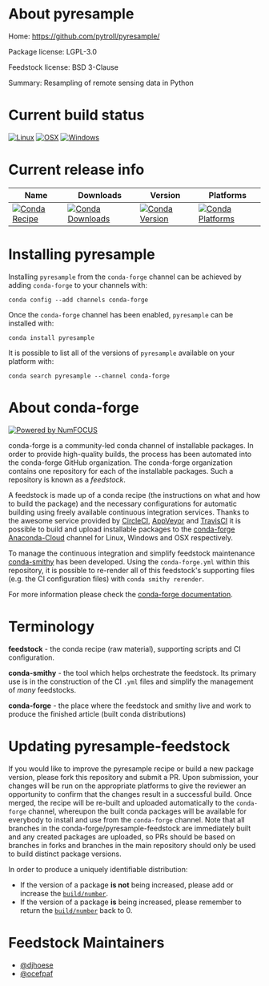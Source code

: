 <!--
# -*- mode: jinja -*-
-->

About pyresample
================

Home: https://github.com/pytroll/pyresample/

Package license: LGPL-3.0

Feedstock license: BSD 3-Clause

Summary: Resampling of remote sensing data in Python



Current build status
====================

[![Linux](https://img.shields.io/circleci/project/github/conda-forge/pyresample-feedstock/master.svg?label=Linux)](https://circleci.com/gh/conda-forge/pyresample-feedstock)
[![OSX](https://img.shields.io/travis/conda-forge/pyresample-feedstock/master.svg?label=macOS)](https://travis-ci.org/conda-forge/pyresample-feedstock)
[![Windows](https://img.shields.io/appveyor/ci/conda-forge/pyresample-feedstock/master.svg?label=Windows)](https://ci.appveyor.com/project/conda-forge/pyresample-feedstock/branch/master)

Current release info
====================

| Name | Downloads | Version | Platforms |
| --- | --- | --- | --- |
| [![Conda Recipe](https://img.shields.io/badge/recipe-pyresample-green.svg)](https://anaconda.org/conda-forge/pyresample) | [![Conda Downloads](https://img.shields.io/conda/dn/conda-forge/pyresample.svg)](https://anaconda.org/conda-forge/pyresample) | [![Conda Version](https://img.shields.io/conda/vn/conda-forge/pyresample.svg)](https://anaconda.org/conda-forge/pyresample) | [![Conda Platforms](https://img.shields.io/conda/pn/conda-forge/pyresample.svg)](https://anaconda.org/conda-forge/pyresample) |

Installing pyresample
=====================

Installing `pyresample` from the `conda-forge` channel can be achieved by adding `conda-forge` to your channels with:

```
conda config --add channels conda-forge
```

Once the `conda-forge` channel has been enabled, `pyresample` can be installed with:

```
conda install pyresample
```

It is possible to list all of the versions of `pyresample` available on your platform with:

```
conda search pyresample --channel conda-forge
```


About conda-forge
=================

[![Powered by NumFOCUS](https://img.shields.io/badge/powered%20by-NumFOCUS-orange.svg?style=flat&colorA=E1523D&colorB=007D8A)](http://numfocus.org)

conda-forge is a community-led conda channel of installable packages.
In order to provide high-quality builds, the process has been automated into the
conda-forge GitHub organization. The conda-forge organization contains one repository
for each of the installable packages. Such a repository is known as a *feedstock*.

A feedstock is made up of a conda recipe (the instructions on what and how to build
the package) and the necessary configurations for automatic building using freely
available continuous integration services. Thanks to the awesome service provided by
[CircleCI](https://circleci.com/), [AppVeyor](https://www.appveyor.com/)
and [TravisCI](https://travis-ci.org/) it is possible to build and upload installable
packages to the [conda-forge](https://anaconda.org/conda-forge)
[Anaconda-Cloud](https://anaconda.org/) channel for Linux, Windows and OSX respectively.

To manage the continuous integration and simplify feedstock maintenance
[conda-smithy](https://github.com/conda-forge/conda-smithy) has been developed.
Using the ``conda-forge.yml`` within this repository, it is possible to re-render all of
this feedstock's supporting files (e.g. the CI configuration files) with ``conda smithy rerender``.

For more information please check the [conda-forge documentation](https://conda-forge.org/docs/).

Terminology
===========

**feedstock** - the conda recipe (raw material), supporting scripts and CI configuration.

**conda-smithy** - the tool which helps orchestrate the feedstock.
                   Its primary use is in the construction of the CI ``.yml`` files
                   and simplify the management of *many* feedstocks.

**conda-forge** - the place where the feedstock and smithy live and work to
                  produce the finished article (built conda distributions)


Updating pyresample-feedstock
=============================

If you would like to improve the pyresample recipe or build a new
package version, please fork this repository and submit a PR. Upon submission,
your changes will be run on the appropriate platforms to give the reviewer an
opportunity to confirm that the changes result in a successful build. Once
merged, the recipe will be re-built and uploaded automatically to the
`conda-forge` channel, whereupon the built conda packages will be available for
everybody to install and use from the `conda-forge` channel.
Note that all branches in the conda-forge/pyresample-feedstock are
immediately built and any created packages are uploaded, so PRs should be based
on branches in forks and branches in the main repository should only be used to
build distinct package versions.

In order to produce a uniquely identifiable distribution:
 * If the version of a package **is not** being increased, please add or increase
   the [``build/number``](https://conda.io/docs/user-guide/tasks/build-packages/define-metadata.html#build-number-and-string).
 * If the version of a package **is** being increased, please remember to return
   the [``build/number``](https://conda.io/docs/user-guide/tasks/build-packages/define-metadata.html#build-number-and-string)
   back to 0.

Feedstock Maintainers
=====================

* [@djhoese](https://github.com/djhoese/)
* [@ocefpaf](https://github.com/ocefpaf/)

